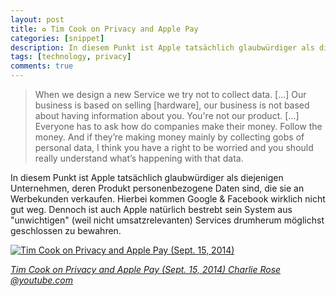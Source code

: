 ```yaml
---
layout: post
title: ♻ Tim Cook on Privacy and Apple Pay
categories: [snippet]
description: In diesem Punkt ist Apple tatsächlich glaubwürdiger als diejenigen Unternehmen, deren Produkt personenbezogene Daten sind, die sie an Werbekunden verkaufen. Hierbei kommen Google & Facebook wirklich nicht gut weg. Dennoch ist auch Apple natürlich bestrebt sein System aus "unwichtigen" (weil nicht umsatzrelevanten) Services drumherum möglichst geschlossen zu bewahren.
tags: [technology, privacy]
comments: true
---
```


> When we design a new Service we try not to collect data. [...] Our business is based on selling [hardware], our business is not based about having information about you. You're not our product. [...] Everyone has to ask how do companies make their money. Follow the money. And if they’re making money mainly by collecting gobs of personal data, I think you have a right to be worried and you should really understand what’s happening with that data.

In diesem Punkt ist Apple tatsächlich glaubwürdiger als diejenigen Unternehmen, deren Produkt personenbezogene Daten sind, die sie an Werbekunden verkaufen. Hierbei kommen Google & Facebook wirklich nicht gut weg. Dennoch ist auch Apple natürlich bestrebt sein System aus "unwichtigen" (weil nicht umsatzrelevanten) Services drumherum möglichst geschlossen zu bewahren.

[![Tim Cook on Privacy and Apple Pay (Sept. 15, 2014)](http://img.youtube.com/vi/Bmm5faI_mLo/hqdefault.jpg)](https://www.youtube.com/embed/Bmm5faI_mLo "Tim Cook on Privacy and Apple Pay (Sept. 15, 2014)")

_[Tim Cook on Privacy and Apple Pay (Sept. 15, 2014) Charlie Rose @youtube.com](https://www.youtube.com/watch?v=Bmm5faI_mLo)_
